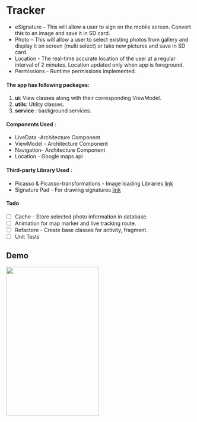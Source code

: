 # Tracker
* eSignature – This will allow a user to sign on the mobile screen. Convert this to an image and save it in SD
card.
* Photo – This will allow a user to select existing photos from gallery and display it on screen (multi select)
or take new pictures and save in SD card.
* Location - The real-time accurate location of the user at a regular interval of 2
minutes. Location updated only when app is foreground.
* Permissions - Runtime permissions implemented.

#### The app has following packages:
1. **ui**: View classes along with their corresponding ViewModel.
2. **utils**: Utility classes.
3. **service** : background services.


#### Components Used :
* LiveData -Architecture Component
* ViewModel - Architecture Component
* Navigation- Architecture Component
* Location - Google maps api


#### Third-party Library Used :
* Picasso & Picasso-transformations - Image loading Libraries [link](https://github.com/square/picasso)
* Signature Pad - For drawing signatures [link](https://github.com/gcacace/android-signaturepad)


#### Todo
- [ ] Cache - Store selected photo information in database. 
- [ ] Animation for map marker and live tracking route.
- [ ] Refactore - Create base classes for activity, fragment.
- [ ] Unit Tests

## Demo

<img src="/art/tracker_app.gif" width="250" height="400"/>
